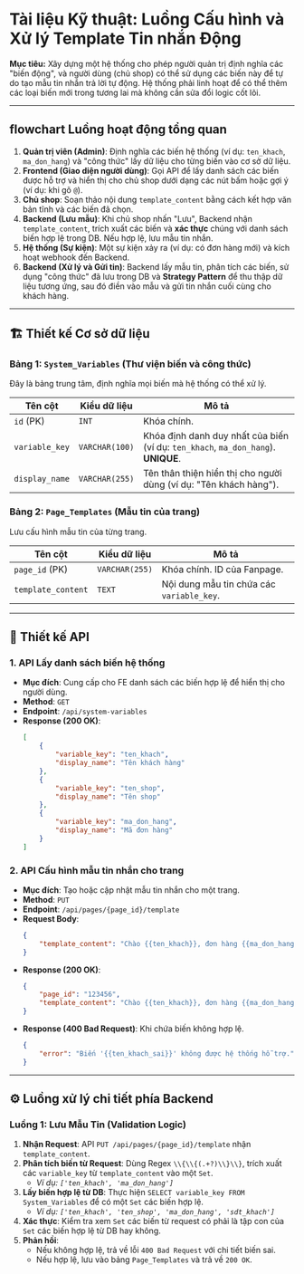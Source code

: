 # Tài liệu Kỹ thuật: Luồng Cấu hình và Xử lý Template Tin nhắn Động

**Mục tiêu:** Xây dựng một hệ thống cho phép người quản trị định nghĩa các "biến động", và người dùng (chủ shop) có thể sử dụng các biến này để tự do tạo mẫu tin nhắn trả lời tự động. Hệ thống phải linh hoạt để có thể thêm các loại biến mới trong tương lai mà không cần sửa đổi logic cốt lõi.

---

##  flowchart Luồng hoạt động tổng quan

1.  **Quản trị viên (Admin)**: Định nghĩa các biến hệ thống (ví dụ: `ten_khach`, `ma_don_hang`) và "công thức" lấy dữ liệu cho từng biến vào cơ sở dữ liệu.
2.  **Frontend (Giao diện người dùng)**: Gọi API để lấy danh sách các biến được hỗ trợ và hiển thị cho chủ shop dưới dạng các nút bấm hoặc gợi ý (ví dụ: khi gõ `@`).
3.  **Chủ shop**: Soạn thảo nội dung `template_content` bằng cách kết hợp văn bản tĩnh và các biến đã chọn.
4.  **Backend (Lưu mẫu)**: Khi chủ shop nhấn "Lưu", Backend nhận `template_content`, trích xuất các biến và **xác thực** chúng với danh sách biến hợp lệ trong DB. Nếu hợp lệ, lưu mẫu tin nhắn.
5.  **Hệ thống (Sự kiện)**: Một sự kiện xảy ra (ví dụ: có đơn hàng mới) và kích hoạt webhook đến Backend.
6.  **Backend (Xử lý và Gửi tin)**: Backend lấy mẫu tin, phân tích các biến, sử dụng "công thức" đã lưu trong DB và **Strategy Pattern** để thu thập dữ liệu tương ứng, sau đó điền vào mẫu và gửi tin nhắn cuối cùng cho khách hàng.

---

## 🏗️ Thiết kế Cơ sở dữ liệu

### Bảng 1: `System_Variables` (Thư viện biến và công thức)

Đây là bảng trung tâm, định nghĩa mọi biến mà hệ thống có thể xử lý.

| Tên cột           | Kiểu dữ liệu    | Mô tả                                                                                                        |
| ------------------ | --------------- | ------------------------------------------------------------------------------------------------------------ |
| `id` (PK)          | `INT`           | Khóa chính.                                                                                                  |
| `variable_key`     | `VARCHAR(100)`  | Khóa định danh duy nhất của biến (ví dụ: `ten_khach`, `ma_don_hang`). **UNIQUE**.                                |
| `display_name`     | `VARCHAR(255)`  | Tên thân thiện hiển thị cho người dùng (ví dụ: "Tên khách hàng").                                            |

### Bảng 2: `Page_Templates` (Mẫu tin của trang)

Lưu cấu hình mẫu tin của từng trang.

| Tên cột           | Kiểu dữ liệu    | Mô tả                                      |
| ------------------ | --------------- | ------------------------------------------ |
| `page_id` (PK)     | `VARCHAR(255)`  | Khóa chính. ID của Fanpage.                |
| `template_content` | `TEXT`          | Nội dung mẫu tin chứa các `variable_key`. |

---

## 🔌 Thiết kế API

### 1. API Lấy danh sách biến hệ thống

* **Mục đích**: Cung cấp cho FE danh sách các biến hợp lệ để hiển thị cho người dùng.
* **Method**: `GET`
* **Endpoint**: `/api/system-variables`
* **Response (200 OK)**:
    ```json
    [
        {
            "variable_key": "ten_khach",
            "display_name": "Tên khách hàng"
        },
        {
            "variable_key": "ten_shop",
            "display_name": "Tên shop"
        },
        {
            "variable_key": "ma_don_hang",
            "display_name": "Mã đơn hàng"
        }
    ]
    ```

### 2. API Cấu hình mẫu tin nhắn cho trang

* **Mục đích**: Tạo hoặc cập nhật mẫu tin nhắn cho một trang.
* **Method**: `PUT`
* **Endpoint**: `/api/pages/{page_id}/template`
* **Request Body**:
    ```json
    {
        "template_content": "Chào {{ten_khach}}, đơn hàng {{ma_don_hang}} của bạn đã được xác nhận."
    }
    ```
* **Response (200 OK)**:
    ```json
    {
        "page_id": "123456",
        "template_content": "Chào {{ten_khach}}, đơn hàng {{ma_don_hang}} của bạn đã được xác nhận."
    }
    ```
* **Response (400 Bad Request)**: Khi chứa biến không hợp lệ.
    ```json
    {
        "error": "Biến '{{ten_khach_sai}}' không được hệ thống hỗ trợ."
    }
    ```

---

## ⚙️ Luồng xử lý chi tiết phía Backend

### Luồng 1: Lưu Mẫu Tin (Validation Logic)

1.  **Nhận Request**: API `PUT /api/pages/{page_id}/template` nhận `template_content`.
2.  **Phân tích biến từ Request**: Dùng Regex `\\{\\{(.+?)\\}\\}`, trích xuất các `variable_key` từ `template_content` vào một `Set`.
    * *Ví dụ: `['ten_khach', 'ma_don_hang']`*
3.  **Lấy biến hợp lệ từ DB**: Thực hiện `SELECT variable_key FROM System_Variables` để có một `Set` các biến hợp lệ.
    * *Ví dụ: `['ten_khach', 'ten_shop', 'ma_don_hang', 'sdt_khach']`*
4.  **Xác thực**: Kiểm tra xem `Set` các biến từ request có phải là tập con của `Set` các biến hợp lệ từ DB hay không.
5.  **Phản hồi**:
    * Nếu không hợp lệ, trả về lỗi `400 Bad Request` với chi tiết biến sai.
    * Nếu hợp lệ, lưu vào bảng `Page_Templates` và trả về `200 OK`.
